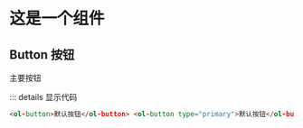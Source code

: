 # 这是一个组件
## Button 按钮

  <ol-button type="primary" >主要按钮</ol-button>

::: details 显示代码

```html
<ol-button>默认按钮</ol-button> <ol-button type="primary">默认按钮</ol-button>
```
